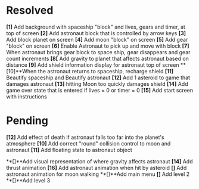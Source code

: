 # Resolved #

**[1]** Add background with spaceship "block" and lives, gears and timer, at top of screen
**[2]** Add astronaut block that is controlled by arrow keys
**[3]** Add block planet on screen 
**[4]** Add moon "block" on screen
**[5]** Add gear "block" on screen
**[6]** Enable Astronaut to pick up and move with block
**[7]** When astronaut brings gear block to space ship, gear disappears and gear count increments
**[8[** Add gravity to planet that affects astronaut based on distance
**[9]** Add shield information display for astronaut top of screen
**[10]**When the astronaut returns to spaceship, recharge shield 
**[11]** Beautify spaceship and Beautify astronaut
**[12]** Add 1 asteroid to game that damages astronaut
**[13]** hitting Moon too quickly damages shield
**[14]** Add game over state that is entered if lives = 0 or timer = 0
**[15]** Add start screen with instructions

# Pending #


**[12]** Add effect of death if astronaut falls too far into the planet's atmosphere
**[10]** Add correct "round" collision control to moon and astronaut
**[11]** Add floating state to astronaut object

**[]**Add visual representation of where gravity affects astronaut
**[14]** Add thrust animation
**[16]** Add astronaut animation when hit by asteroid
**[]** Add astronaut animation for moon walking
**[]**Add main menu
**[]** Add level 2
**[]**Add level 3


